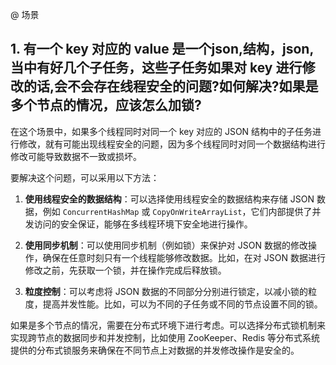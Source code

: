 @ 场景
## 1. 有一个 key 对应的 value 是一个json,结构，json,当中有好几个子任务，这些子任务如果对 key 进行修改的话,会不会存在线程安全的问题?如何解决?如果是多个节点的情况，应该怎么加锁?
在这个场景中，如果多个线程同时对同一个 key 对应的 JSON 结构中的子任务进行修改，就有可能出现线程安全的问题，因为多个线程同时对同一个数据结构进行修改可能导致数据不一致或损坏。

要解决这个问题，可以采用以下方法：

1.  **使用线程安全的数据结构**：可以选择使用线程安全的数据结构来存储 JSON 数据，例如 `ConcurrentHashMap` 或 `CopyOnWriteArrayList`，它们内部提供了并发访问的安全保证，能够在多线程环境下安全地进行操作。
    
2.  **使用同步机制**：可以使用同步机制（例如锁）来保护对 JSON 数据的修改操作，确保在任意时刻只有一个线程能够修改数据。比如，在对 JSON 数据进行修改之前，先获取一个锁，并在操作完成后释放锁。
    
3.  **粒度控制**：可以考虑将 JSON 数据的不同部分分别进行锁定，以减小锁的粒度，提高并发性能。比如，可以为不同的子任务或不同的节点设置不同的锁。
    

如果是多个节点的情况，需要在分布式环境下进行考虑。可以选择分布式锁机制来实现跨节点的数据同步和并发控制，比如使用 ZooKeeper、Redis 等分布式系统提供的分布式锁服务来确保在不同节点上对数据的并发修改操作是安全的。